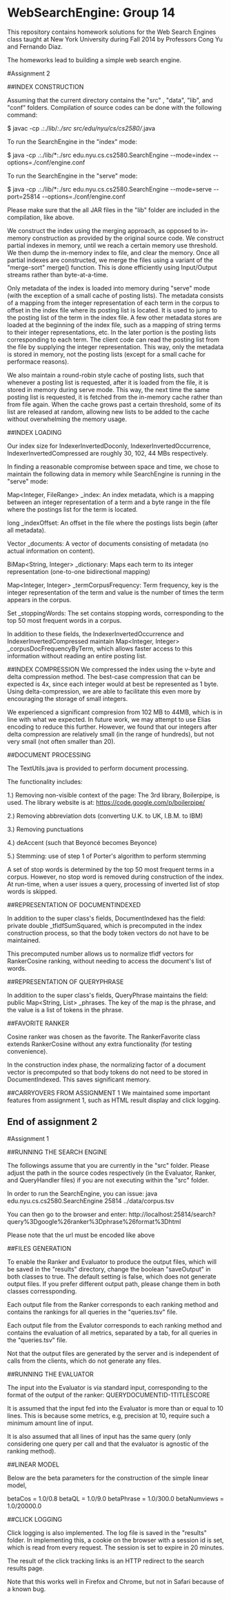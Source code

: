 WebSearchEngine: Group 14
=========================

This repository contains homework solutions for the Web Search Engines class taught at New York University during Fall 2014 by Professors Cong Yu and Fernando Diaz.

The homeworks lead to building a simple web search engine.


#Assignment 2

##INDEX CONSTRUCTION

Assuming that the current directory contains the "src" , "data", "lib", and "conf" folders. Compilation of source codes can be done with the following command:

$ javac -cp .:./lib/*:./src src/edu/nyu/cs/cs2580/*.java

To run the SearchEngine in the "index" mode:

$ java -cp .:./lib/*:./src edu.nyu.cs.cs2580.SearchEngine --mode=index --options=./conf/engine.conf

To run the SearchEngine in the "serve" mode:

$ java -cp .:./lib/*:./src edu.nyu.cs.cs2580.SearchEngine --mode=serve --port=25814 --options=./conf/engine.conf

Please make sure that the all JAR files in the "lib" folder are included in the compilation, like above.

We construct the index using the merging approach, as opposed to in-memory construction as provided by the original source code. We construct partial indexes in memory, until we reach a certain memory use threshold. We then dump the in-memory index to file, and clear the memory. Once all partial indexes are constructed, we merge the files using a variant of the "merge-sort" merge() function. This is done efficiently using Input/Output streams rather than byte-at-a-time.

Only metadata of the index is loaded into memory during "serve" mode (with the exception of a small cache of posting lists). The metadata consists of a mapping from the integer representation of each term in the corpus to offset in the index file where its posting list is located. It is used to jump to the posting list of the term in the index file. A few other metadata stores are loaded at the beginning of the index file, such as a mapping of string terms to their integer representations, etc. In the later portion is the posting lists corresponding to each term. The client code can read the posting list from the file by supplying the integer representation. This way, only the metadata is stored in memory, not the posting lists (except for a small cache for performace reasons).

We also maintain a round-robin style cache of posting lists, such that whenever a posting list is requested, after it is loaded from the file, it is stored in memory during serve mode. This way, the next time the same posting list is requested, it is fetched from the in-memory cache rather than from file again. When the cache grows past a certain threshold, some of its list are released at random, allowing new lists to be added to the cache without overwhelming the memory usage.

##INDEX LOADING

Our index size for IndexerInvertedDoconly, IndexerInvertedOccurrence, IndexerInvertedCompressed are roughly 30, 102, 44 MBs respectively.

In finding a reasonable compromise between space and time, we chose to maintain the following data in memory while SearchEngine is running in the "serve" mode:

Map<Integer, FileRange> _index:   An index metadata, which is a mapping between an integer representation of a term and a byte range in the file where the postings list for the term is located.

long _indexOffset:	An offset in the file where the postings lists begin (after all metadata).
	
Vector<Document> _documents:	A vector of documents consisting of metadata (no actual information on content).
  
BiMap<String, Integer> _dictionary:	Maps each term to its integer representation (one-to-one bidirectional mapping)

Map<Integer, Integer> _termCorpusFrequency:	Term frequency, key is the integer representation of the term and value is the number of times the term appears in the corpus.

Set<String> _stoppingWords:		The set contains stopping words, corresponding to the top 50 most frequent words in a corpus.

In addition to these fields, the IndexerInvertedOccurrence and IndexerInvertedCompressed maintain Map<Integer, Integer> _corpusDocFrequencyByTerm, which allows faster access to this information without reading an entire posting list.

##INDEX COMPRESSION
We compressed the index using the v-byte and delta compression method. The best-case compression that can be expected is 4x, since each integer would at best be represented as 1 byte. Using delta-compression, we are able to facilitate this even more by encouraging the storage of small integers.

We experienced a significant compresion from 102 MB to 44MB, which is in line with what we expected. In future work, we may attempt to use Elias encoding to reduce this further. However, we found that our integers after delta compression are relatively small (in the range of hundreds), but not very small (not often smaller than 20). 

##DOCUMENT PROCESSING

The TextUtils.java is provided to perform document processing.

The functionality includes:

1.) Removing non-visible context of the page: The 3rd library, Boilerpipe, is used. The library website is at: https://code.google.com/p/boilerpipe/

2.) Removing abbreviation dots (converting U.K. to UK, I.B.M. to IBM)

3.) Removing punctuations

4.) deAccent (such that Beyoncé becomes Beyonce)

5.) Stemming: use of step 1 of Porter's algorithm to perform stemming

A set of stop words is determined by the top 50 most frequent terms in a corpus. However, no stop word is removed during construction of the index. At run-time, when a user issues a query, processing of inverted list of stop words is skipped.


##REPRESENTATION OF DOCUMENTINDEXED

In addition to the super class's fields, DocumentIndexed has the field:  private double _tfidfSumSquared, which is precomputed in the index construction process, so that the body token vectors do not have to be maintained.

This precomputed number allows us to normalize tfidf vectors for RankerCosine ranking, without needing to access the document's list of words.

##REPRESENTATION OF QUERYPHRASE

In addition to the super class's fields, QueryPhrase maintains the field: public Map<String, List<String>> _phrases. The key of the map is the phrase, and the value is a list of tokens in the phrase.


##FAVORITE RANKER

Cosine ranker was chosen as the favorite. The RankerFavorite class extends RankerCosine without any extra functionality (for testing convenience).

In the construction index phase, the normalizing factor of a document vector is precomputed so that body tokens do not need to be stored in DocumentIndexed. This saves significant memory.

##CARRYOVERS FROM ASSIGNMENT 1
We maintained some important features from assignment 1, such as HTML result display and click logging. 


End of assignment 2
-------------------


#Assignment 1

##RUNNING THE SEARCH ENGINE

The followings assume that you are currently in the "src" folder. Please adjust the path in the source codes respectively (in the Evaluator, Ranker, and QueryHandler files) if you are not executing within the "src" folder.

In order to run the SearchEngine, you can issue:
java edu.nyu.cs.cs2580.SearchEngine 25814 ../data/corpus.tsv  

You can then go to the browser and enter:
http://localhost:25814/search?query%3Dgoogle%26ranker%3Dphrase%26format%3Dhtml

Please note that the url must be encoded like above


##FILES GENERATION

To enable the Ranker and Evaluator to produce the output files, which will be saved in the "results" directory, change the boolean "saveOutput" in both classes to true. The default setting is false, which does not generate output files. If you prefer different output path, please change them in both classes corressponding.

Each output file from the Ranker corresponds to each ranking method and contains the rankings for all queries in the "queries.tsv" file.

Each output file from the Evalutor corresponds to each ranking method and contains the evaluation of all metrics, separated by a tab, for all queries in the "queries.tsv" file.

Not that the output files are generated by the server and is independent of calls from the clients, which do not generate any files.


##RUNNING THE EVALUATOR

The input into the Evaluator is via standard input, corresponding to the format of the output of the ranker: QUERY<TAB>DOCUMENTID-1<TAB>TITLE<TAB>SCORE

It is assumed that the input fed into the Evaluator is more than or equal to 10 lines. This is because some metrics, e.g, precision at 10, require such a minimum amount line of input.

It is also assumed that all lines of input has the same query (only considering one query per call and that the evaluator is agnostic of the ranking method).


##LINEAR MODEL

Below are the beta parameters for the construction of the simple linear model,

 betaCos = 1.0/0.8
 betaQL = 1.0/9.0
 betaPhrase = 1.0/300.0
 betaNumviews = 1.0/20000.0


##CLICK LOGGING

Click logging is also implemented. The log file is saved in the "results" folder. In implementing this, a cookie on the browser with a session id is set, which is read from every request. The session is set to expire in 20 minutes.

The result of the click tracking links is an HTTP redirect to the search results page.

Note that this works well in Firefox and Chrome, but not in Safari because of a known bug.